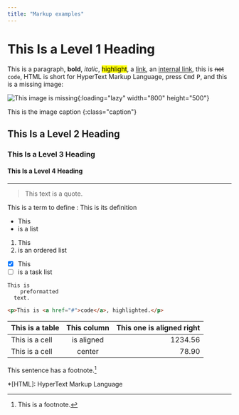 ```yaml
---
title: "Markup examples"
---
```


# This Is a Level 1 Heading

This is a paragraph, **bold**, *italic*, <mark>highlight</mark>, a [link](http://example.com), an [internal link](#first-post), this is ~~not~~  `code`, HTML is short for HyperText Markup Language, press <kbd>Cmd</kbd> <kbd>P</kbd>, and this is a missing image:
 
![This image is missing](img/image-missing.png "This is the missing image title."){:loading="lazy" width="800" height="500"}

This is the image caption
{:class="caption"}
 
## This Is a Level 2 Heading

### This Is a Level 3 Heading

#### This Is a Level 4 Heading

***

> This text is a quote.

This is a term to define
:  This is its definition

- This
- is a list

1. This
1. is an ordered list

- [x] This
- [ ] is a task list

```
This is
    preformatted
  text.
```

``` html
<p>This is <a href="#">code</a>, highlighted.</p>
```

This is a table |This column |This one is aligned right |
----------------|:----------:|-------------------------:|
This is a cell  |is aligned  |1234.56                   |
This is a cell  |center      |78.90                     |


This sentence has a footnote.[^1]

[^1]: This is a footnote.

*[HTML]: HyperText Markup Language
